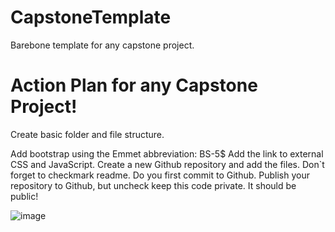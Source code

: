 # CapstoneTemplate
 Barebone template for any capstone project.
 
 # Action Plan for any Capstone Project!
 Create basic folder and file structure.
 
	
	
	
	

Add bootstrap using the Emmet abbreviation: BS-5$
Add the link to external CSS and JavaScript.
Create a new Github repository and add the files. Don`t forget to checkmark readme.
Do you first commit to Github.
Publish your repository to Github, but uncheck keep this code private. It should be public!

![image](https://user-images.githubusercontent.com/116207815/205131842-39959b5f-6872-4df6-82ac-d0eead1d113c.png)

